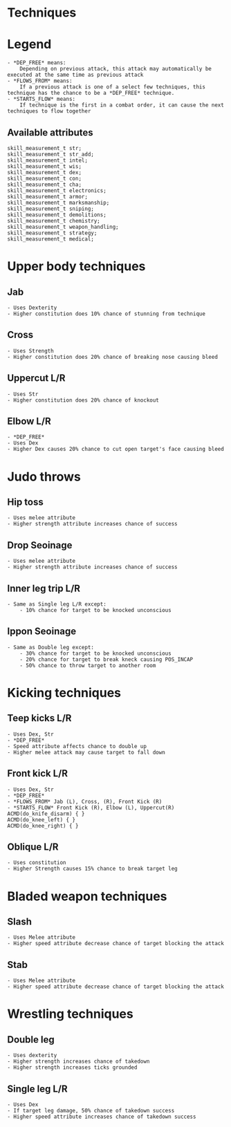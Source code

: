 # Techniques

# Legend
	- *DEP_FREE* means:
		Depending on previous attack, this attack may automatically be executed at the same time as previous attack
	- *FLOWS_FROM* means: 
		If a previous attack is one of a select few techniques, this technique has the chance to be a *DEP_FREE* technique.
	- *STARTS_FLOW* means:
		If technique is the first in a combat order, it can cause the next techniques to flow together

## Available attributes
	skill_measurement_t str;
	skill_measurement_t str_add;
	skill_measurement_t intel;
	skill_measurement_t wis;
	skill_measurement_t dex;
	skill_measurement_t con;
	skill_measurement_t cha;
	skill_measurement_t electronics;
	skill_measurement_t armor;
	skill_measurement_t marksmanship;
	skill_measurement_t sniping;
	skill_measurement_t demolitions;
	skill_measurement_t chemistry;
	skill_measurement_t weapon_handling;
	skill_measurement_t strategy;
	skill_measurement_t medical;

# Upper body techniques
## Jab
	- Uses Dexterity
	- Higher constitution does 10% chance of stunning from technique

## Cross
	- Uses Strength 
	- Higher constitution does 20% chance of breaking nose causing bleed

## Uppercut L/R
	- Uses Str
	- Higher constitution does 20% chance of knockout

## Elbow L/R
	- *DEP_FREE*
	- Uses Dex
	- Higher Dex causes 20% chance to cut open target's face causing bleed



# Judo throws

## Hip toss
	- Uses melee attribute
	- Higher strength attribute increases chance of success

## Drop Seoinage
	- Uses melee attribute
	- Higher strength attribute increases chance of success

## Inner leg trip L/R
	- Same as Single leg L/R except:
		- 10% chance for target to be knocked unconscious
	
## Ippon Seoinage
	- Same as Double leg except:
		- 30% chance for target to be knocked unconscious
		- 20% chance for target to break kneck causing POS_INCAP
		- 50% chance to throw target to another room

# Kicking techniques
## Teep kicks L/R
	- Uses Dex, Str
	- *DEP_FREE*
	- Speed attribute affects chance to double up
	- Higher melee attack may cause target to fall down

## Front kick L/R
	- Uses Dex, Str
	- *DEP_FREE*
	- *FLOWS_FROM* Jab (L), Cross, (R), Front Kick (R)
	- *STARTS_FLOW* Front Kick (R), Elbow (L), Uppercut(R)
	ACMD(do_knife_disarm) { }
	ACMD(do_knee_left) { }
	ACMD(do_knee_right) { }
## Oblique L/R
	- Uses constitution
	- Higher Strength causes 15% chance to break target leg




# Bladed weapon techniques
## Slash
	- Uses Melee attribute
	- Higher speed attribute decrease chance of target blocking the attack

## Stab
	- Uses Melee attribute
	- Higher speed attribute decrease chance of target blocking the attack


# Wrestling techniques
## Double leg
	- Uses dexterity
	- Higher strength increases chance of takedown
	- Higher strength increases ticks grounded

## Single leg L/R
	- Uses Dex
	- If target leg damage, 50% chance of takedown success
	- Higher speed attribute increases chance of takedown success
